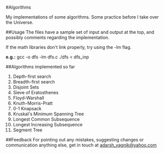 #Algorithms

My implementations of some algorithms. Some practice before I take over the Universe.

##Usage
The files have a sample set of input and output at the top, and possibly comments regarding the implementation.

If the math libraries don't link properly, try using the -lm flag.

**e.g.:**
gcc -o dfs -lm dfs.c 
./dfs &lt; dfs_inp

##Algorithms implemented so far

1. Depth-first search
2. Breadth-first search
3. Disjoint Sets
4. Sieve of Eratosthenes
5. Floyd-Warshall
6. Knuth-Morris-Pratt
7. 0-1 Knapsack
8. Kruskal's Minimum Spanning Tree
9. Longest Common Subsequence
10. Longest Increasing Subsequence
11. Segment Tree

##Feedback
For pointing out any mistakes, suggesting changes or communication anything else, get in touch at adarsh_yagnik@yahoo.com

